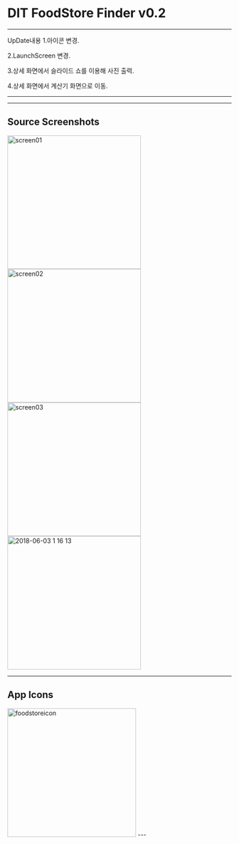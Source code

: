 # DIT FoodStore Finder v0.2
---------------
UpDate내용
1.아이콘 변경.

2.LaunchScreen 변경.

3.상세 화면에서 슬라이드 쇼를 이용해 사진 출력.

4.상세 화면에서 계산기 화면으로 이동.

----

------------
Source Screenshots
------------
<div>
<img width="300" alt="screen01" src="https://user-images.githubusercontent.com/1857075/40872040-36ae1718-6682-11e8-897a-85dbce46c058.png">
<img width="300" alt="screen02" src="https://user-images.githubusercontent.com/1857075/40872041-3c4e22c6-6682-11e8-8749-0184df827d1a.png">
<img width="300" alt="screen03" src="https://user-images.githubusercontent.com/1857075/40872043-4102b46c-6682-11e8-81df-9af9290c4e7f.png">
<img width="300" alt="2018-06-03 1 16 13" src="https://user-images.githubusercontent.com/1857075/40883082-7d347034-6730-11e8-84be-14ed515d93cd.png">
</div>

----
App Icons
------

<img width="289" alt="foodstoreicon" src="https://user-images.githubusercontent.com/1857075/41238480-fdf530d6-6dd0-11e8-8d04-e09160f05ba5.png">
---
